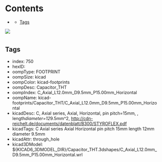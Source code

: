 



Contents
========

* [](#)
	* [Tags](#tags)
  
![][im]
# 

## Tags

- index: 750
- hexID: 
- oompType: FOOTPRINT
- oompSize: kicad
- oompColor: kicad-footprints
- oompDesc: Capacitor_THT
- oompIndex: C_Axial_L12.0mm_D9.5mm_P15.00mm_Horizontal
- oompName: kicad-footprints/Capacitor_THT/C_Axial_L12.0mm_D9.5mm_P15.00mm_Horizontal
- kicadDesc: C, Axial series, Axial, Horizontal, pin pitch=15mm, , length*diameter=12*9.5mm^2, http://cdn-reichelt.de/documents/datenblatt/B300/STYROFLEX.pdf
- kicadTags: C Axial series Axial Horizontal pin pitch 15mm  length 12mm diameter 9.5mm
- kicadAttr: through_hole
- kicad3DModel: ${KICAD6_3DMODEL_DIR}/Capacitor_THT.3dshapes/C_Axial_L12.0mm_D9.5mm_P15.00mm_Horizontal.wrl



[im]: image.png
